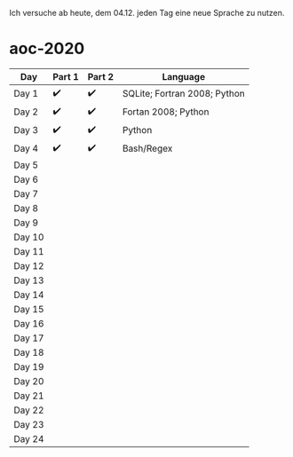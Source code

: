Ich versuche ab heute, dem 04.12. jeden Tag eine neue Sprache zu nutzen.

# aoc-2020

| Day    | Part 1             | Part 2             | Language                     |
| ------ | ------------------ | ------------------ | ---------------------------- |
| Day 1  | :heavy_check_mark: | :heavy_check_mark: | SQLite; Fortran 2008; Python |
| Day 2  | :heavy_check_mark: | :heavy_check_mark: | Fortan 2008; Python          |
| Day 3  | :heavy_check_mark: | :heavy_check_mark: | Python                       |
| Day 4  | :heavy_check_mark: | :heavy_check_mark: | Bash/Regex                   |
| Day 5  |                    |                    |                              |
| Day 6  |                    |                    |                              |
| Day 7  |                    |                    |                              |
| Day 8  |                    |                    |                              |
| Day 9  |                    |                    |                              |
| Day 10 |                    |                    |                              |
| Day 11 |                    |                    |                              |
| Day 12 |                    |                    |                              |
| Day 13 |                    |                    |                              |
| Day 14 |                    |                    |                              |
| Day 15 |                    |                    |                              |
| Day 16 |                    |                    |                              |
| Day 17 |                    |                    |                              |
| Day 18 |                    |                    |                              |
| Day 19 |                    |                    |                              |
| Day 20 |                    |                    |                              |
| Day 21 |                    |                    |                              |
| Day 22 |                    |                    |                              |
| Day 23 |                    |                    |                              |
| Day 24 |                    |                    |                              |
